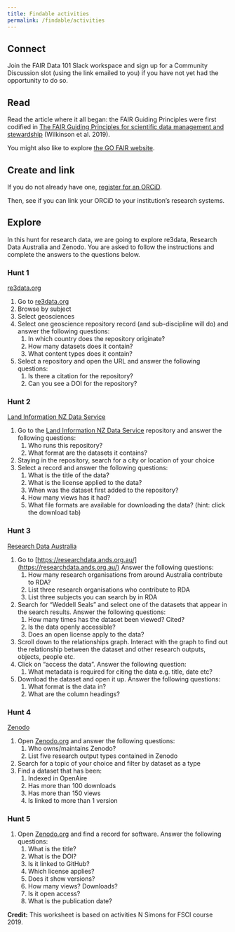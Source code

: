 ```yaml
---
title: Findable activities
permalink: /findable/activities
---
```


## Connect
Join the FAIR Data 101 Slack workspace and sign up for a Community Discussion
slot (using the link emailed to you) if you have not yet had the opportunity to do so.

## Read
Read the article where it all began: the FAIR Guiding Principles were first 
codified in [The FAIR Guiding Principles for scientific data management and 
stewardship](https://doi.org/10.1038/sdata.2016.18) (Wilkinson et al. 2019).

You might also like to explore [the GO FAIR website](https://www.go-fair.org/).

## Create and link
If you do not already have one, [register for an ORCiD](https://orcid.org/register).

Then, see if you can link your ORCiD to your institution’s research systems.

## Explore
In this hunt for research data, we are going to explore re3data, Research Data Australia and Zenodo. You are asked to follow the instructions and complete the answers to the questions below. 

### Hunt 1 
[re3data.org](http://re3data.org/)

1. Go to [re3data.org](http://re3data.org/) 
1. Browse by subject
1. Select geosciences 
1. Select one geoscience repository record (and sub-discipline will do) and answer the following questions:
    1. In which country does the repository originate?
    1. How many datasets does it contain?
    1. What content types does it contain?
1. Select a repository and open the URL and answer the following questions:
    1. Is there a citation for the repository?
    1. Can you see a DOI for the repository?

### Hunt 2 
[Land Information NZ Data Service](https://data.linz.govt.nz/)

1. Go to the [Land Information NZ Data Service](https://data.linz.govt.nz/) repository and answer the following questions:
    1. Who runs this repository?
    1. What format are the datasets it contains?
1. Staying in the repository, search for a city or location of your choice
1. Select a record and answer the following questions:
    1. What is the title of the data?
    1. What is the license applied to the data?
    1. When was the dataset first added to the repository?
    1. How many views has it had?
    1. What file formats are available for downloading the data? (hint: click the download tab)

### Hunt 3 
[Research Data Australia](https://researchdata.ands.org.au/)

1. Go to [https://researchdata.ands.org.au/](https://researchdata.ands.org.au/)
Answer the following questions:
    1. How many research organisations from around Australia contribute to RDA? 
    1. List three research organisations who contribute to RDA
    1. List three subjects you can search by in RDA
1. Search for “Weddell Seals” and select one of the datasets that appear in the search results. Answer the following questions:
    1. How many times has the dataset been viewed? Cited?
    1. Is the data openly accessible?
    1. Does an open license apply to the data?
1. Scroll down to the relationships graph. Interact with the graph to find out the relationship between the dataset and other research outputs, objects, people etc. 
1. Click on “access the data”. Answer the following question:
    1. What metadata is required for citing the data e.g. title, date etc?
1. Download the dataset and open it up. Answer the following questions:
    1. What format is the data in?
    1. What are the column headings?

### Hunt 4
[Zenodo](https://zenodo.org)

1. Open [Zenodo.org](https://zenodo.org) and answer the following questions:
    1. Who owns/maintains Zenodo?
    1. List five research output types contained in Zenodo
1. Search for a topic of your choice and filter by dataset as a type
1. Find a dataset that has been: 
    1. Indexed in OpenAire 
    1. Has more than 100 downloads
    1. Has more than 150 views
    1. Is linked to more than 1 version

### Hunt 5 

1. Open [Zenodo.org](https://zenodo.org) and find a record for software. Answer the following questions:
    1. What is the title?
    1. What is the DOI?
    1. Is it linked to GitHub?
    1. Which license applies?
    1. Does it show versions?
    1. How many views? Downloads?
    1. Is it open access?
    1. What is the publication date?

**Credit:** This worksheet is based on activities N Simons for FSCI course 2019.

